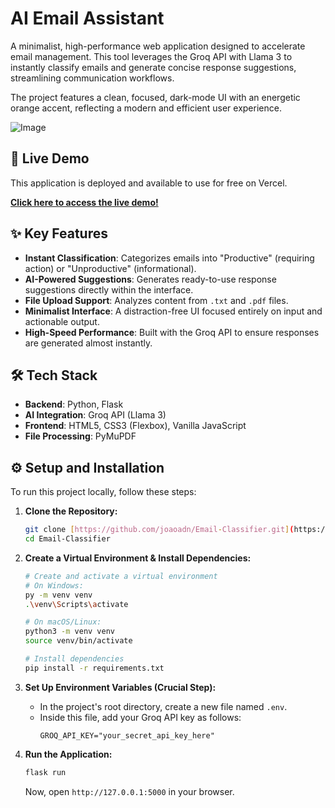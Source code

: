 # AI Email Assistant

A minimalist, high-performance web application designed to accelerate email management. This tool leverages the Groq API with Llama 3 to instantly classify emails and generate concise response suggestions, streamlining communication workflows.

The project features a clean, focused, dark-mode UI with an energetic orange accent, reflecting a modern and efficient user experience.

![Image](https://github.com/user-attachments/assets/917c8d1e-293f-4037-a4b7-ccf8d6851199)


## 🚀 Live Demo

This application is deployed and available to use for free on Vercel.

**[Click here to access the live demo!](https://email-classifier-case-autou.vercel.app/)**

## ✨ Key Features

-   **Instant Classification**: Categorizes emails into "Productive" (requiring action) or "Unproductive" (informational).
-   **AI-Powered Suggestions**: Generates ready-to-use response suggestions directly within the interface.
-   **File Upload Support**: Analyzes content from `.txt` and `.pdf` files.
-   **Minimalist Interface**: A distraction-free UI focused entirely on input and actionable output.
-   **High-Speed Performance**: Built with the Groq API to ensure responses are generated almost instantly.

## 🛠️ Tech Stack

-   **Backend**: Python, Flask
-   **AI Integration**: Groq API (Llama 3)
-   **Frontend**: HTML5, CSS3 (Flexbox), Vanilla JavaScript
-   **File Processing**: PyMuPDF

## ⚙️ Setup and Installation

To run this project locally, follow these steps:

1.  **Clone the Repository:**
    ```bash
    git clone [https://github.com/joaoadn/Email-Classifier.git](https://github.com/joaoadn/Email-Classifier.git)
    cd Email-Classifier
    ```

2.  **Create a Virtual Environment & Install Dependencies:**
    ```bash
    # Create and activate a virtual environment
    # On Windows:
    py -m venv venv
    .\venv\Scripts\activate

    # On macOS/Linux:
    python3 -m venv venv
    source venv/bin/activate
    
    # Install dependencies
    pip install -r requirements.txt
    ```

3.  **Set Up Environment Variables (Crucial Step):**
    -   In the project's root directory, create a new file named `.env`.
    -   Inside this file, add your Groq API key as follows:
        ```
        GROQ_API_KEY="your_secret_api_key_here"
        ```

4.  **Run the Application:**
    ```bash
    flask run
    ```
    Now, open `http://127.0.0.1:5000` in your browser.
